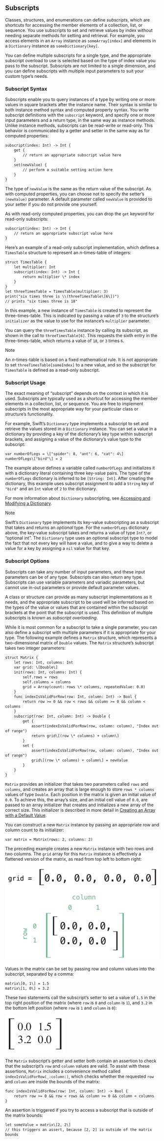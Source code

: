 Subscripts
----------

Classes, structures, and enumerations can define *subscripts*, which are shortcuts for accessing the member elements of a collection, list, or sequence. You use subscripts to set and retrieve values by index without needing separate methods for setting and retrieval. For example, you access elements in an `Array` instance as `someArray[index]` and elements in a `Dictionary` instance as `someDictionary[key]`.

You can define multiple subscripts for a single type, and the appropriate subscript overload to use is selected based on the type of index value you pass to the subscript. Subscripts are not limited to a single dimension, and you can define subscripts with multiple input parameters to suit your custom type’s needs.

### Subscript Syntax

Subscripts enable you to query instances of a type by writing one or more values in square brackets after the instance name. Their syntax is similar to both instance method syntax and computed property syntax. You write subscript definitions with the `subscript` keyword, and specify one or more input parameters and a return type, in the same way as instance methods. Unlike instance methods, subscripts can be read-write or read-only. This behavior is communicated by a getter and setter in the same way as for computed properties:

    subscript(index: Int) -> Int {
        get {
            // return an appropriate subscript value here
        }
        set(newValue) {
            // perform a suitable setting action here
        }
    }

The type of `newValue` is the same as the return value of the subscript. As with computed properties, you can choose not to specify the setter’s `(newValue)` parameter. A default parameter called `newValue` is provided to your setter if you do not provide one yourself.

As with read-only computed properties, you can drop the `get` keyword for read-only subscripts:

    subscript(index: Int) -> Int {
        // return an appropriate subscript value here
    }

Here’s an example of a read-only subscript implementation, which defines a `TimesTable` structure to represent an *n*-times-table of integers:

    struct TimesTable {
        let multiplier: Int
        subscript(index: Int) -> Int {
            return multiplier \* index
        }
    }
    let threeTimesTable = TimesTable(multiplier: 3)
    print("six times three is \\(threeTimesTable\[6\])")
    // prints "six times three is 18"

In this example, a new instance of `TimesTable` is created to represent the three-times-table. This is indicated by passing a value of `3` to the structure’s `initializer` as the value to use for the instance’s `multiplier` parameter.

You can query the `threeTimesTable` instance by calling its subscript, as shown in the call to `threeTimesTable[6]`. This requests the sixth entry in the three-times-table, which returns a value of `18`, or `3` times `6`.

Note

An *n*-times-table is based on a fixed mathematical rule. It is not appropriate to set `threeTimesTable[someIndex]` to a new value, and so the subscript for `TimesTable` is defined as a read-only subscript.

### Subscript Usage

The exact meaning of “subscript” depends on the context in which it is used. Subscripts are typically used as a shortcut for accessing the member elements in a collection, list, or sequence. You are free to implement subscripts in the most appropriate way for your particular class or structure’s functionality.

For example, Swift’s `Dictionary` type implements a subscript to set and retrieve the values stored in a `Dictionary` instance. You can set a value in a dictionary by providing a key of the dictionary’s key type within subscript brackets, and assigning a value of the dictionary’s value type to the subscript:

    var numberOfLegs = \["spider": 8, "ant": 6, "cat": 4\]
    numberOfLegs\["bird"\] = 2

The example above defines a variable called `numberOfLegs` and initializes it with a dictionary literal containing three key-value pairs. The type of the `numberOfLegs` dictionary is inferred to be `[String: Int]`. After creating the dictionary, this example uses subscript assignment to add a `String` key of `"bird"` and an `Int` value of `2` to the dictionary.

For more information about `Dictionary` subscripting, see [Accessing and Modifying a Dictionary](CollectionTypes.md#TP40016643-CH8-ID116).

Note

Swift’s `Dictionary` type implements its key-value subscripting as a subscript that takes and returns an *optional* type. For the `numberOfLegs` dictionary above, the key-value subscript takes and returns a value of type `Int?`, or “optional int”. The `Dictionary` type uses an optional subscript type to model the fact that not every key will have a value, and to give a way to delete a value for a key by assigning a `nil` value for that key.

### Subscript Options

Subscripts can take any number of input parameters, and these input parameters can be of any type. Subscripts can also return any type. Subscripts can use variable parameters and variadic parameters, but cannot use in-out parameters or provide default parameter values.

A class or structure can provide as many subscript implementations as it needs, and the appropriate subscript to be used will be inferred based on the types of the value or values that are contained within the subscript brackets at the point that the subscript is used. This definition of multiple subscripts is known as *subscript overloading*.

While it is most common for a subscript to take a single parameter, you can also define a subscript with multiple parameters if it is appropriate for your type. The following example defines a `Matrix` structure, which represents a two-dimensional matrix of `Double` values. The `Matrix` structure’s subscript takes two integer parameters:

    struct Matrix {
        let rows: Int, columns: Int
        var grid: \[Double\]
        init(rows: Int, columns: Int) {
            self.rows = rows
            self.columns = columns
            grid = Array(count: rows \* columns, repeatedValue: 0.0)
        }
        func indexIsValidForRow(row: Int, column: Int) -> Bool {
            return row >= 0 && row < rows && column >= 0 && column < columns
        }
        subscript(row: Int, column: Int) -> Double {
            get {
                assert(indexIsValidForRow(row, column: column), "Index out of range")
                return grid\[(row \* columns) + column\]
            }
            set {
                assert(indexIsValidForRow(row, column: column), "Index out of range")
                grid\[(row \* columns) + column\] = newValue
            }
        }
    }

`Matrix` provides an initializer that takes two parameters called `rows` and `columns`, and creates an array that is large enough to store `rows * columns` values of type `Double`. Each position in the matrix is given an initial value of `0.0`. To achieve this, the array’s size, and an initial cell value of `0.0`, are passed to an array initializer that creates and initializes a new array of the correct size. This initializer is described in more detail in [Creating an Array with a Default Value](CollectionTypes.md#TP40016643-CH8-ID501).

You can construct a new `Matrix` instance by passing an appropriate row and column count to its initializer:

    var matrix = Matrix(rows: 2, columns: 2)

The preceding example creates a new `Matrix` instance with two rows and two columns. The `grid` array for this `Matrix` instance is effectively a flattened version of the matrix, as read from top left to bottom right:

![image: Art/subscriptMatrix01\_2x.png](Art/subscriptMatrix01_2x.png)

Values in the matrix can be set by passing row and column values into the subscript, separated by a comma:

    matrix\[0, 1\] = 1.5
    matrix\[1, 0\] = 3.2

These two statements call the subscript’s setter to set a value of `1.5` in the top right position of the matrix (where `row` is `0` and `column` is `1`), and `3.2` in the bottom left position (where `row` is `1` and `column` is `0`):

![image: Art/subscriptMatrix02\_2x.png](Art/subscriptMatrix02_2x.png)

The `Matrix` subscript’s getter and setter both contain an assertion to check that the subscript’s `row` and `column` values are valid. To assist with these assertions, `Matrix` includes a convenience method called `indexIsValidForRow(_:column:)`, which checks whether the requested `row` and `column` are inside the bounds of the matrix:

    func indexIsValidForRow(row: Int, column: Int) -> Bool {
        return row >= 0 && row < rows && column >= 0 && column < columns
    }

An assertion is triggered if you try to access a subscript that is outside of the matrix bounds:

    let someValue = matrix\[2, 2\]
    // this triggers an assert, because [2, 2] is outside of the matrix bounds

